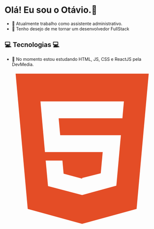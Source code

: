 # Olá! Eu sou o Otávio.👋

- 🔭 Atualmente trabalho como assistente administrativo.
- 🌱 Tenho desejo de me tornar um desenvolvedor FullStack

## :computer: Tecnologias :computer:
- 👯 No momento estou estudando HTML, JS, CSS e ReactJS pela DevMedia.
<svg viewBox="0 0 128 128">
<path fill="#E44D26" d="M9.032 2l10.005 112.093 44.896 12.401 45.02-12.387L118.968 2H9.032zm89.126 26.539l-.627 7.172L97.255 39H44.59l1.257 14h50.156l-.336 3.471-3.233 36.119-.238 2.27L64 102.609v.002l-.034.018-28.177-7.423L33.876 74h13.815l.979 10.919L63.957 89H64v-.546l15.355-3.875L80.959 67H33.261l-3.383-38.117L29.549 25h68.939l-.33 3.539z"></path>
</svg>
